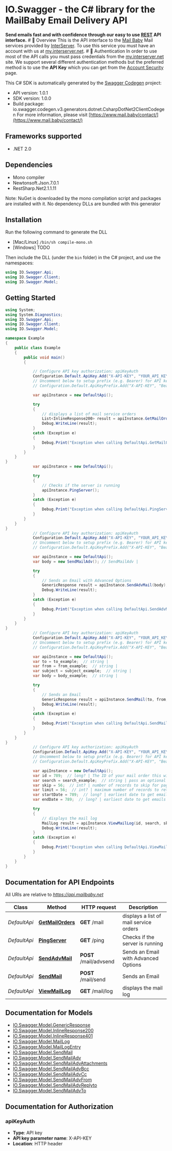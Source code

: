 # IO.Swagger - the C# library for the MailBaby Email Delivery API

**Send emails fast and with confidence through our easy to use [REST](https://en.wikipedia.org/wiki/Representational_state_transfer) API interface.**   # 📌 Overview  This is the API interface to the [Mail Baby](https//mail.baby/) Mail services provided by [InterServer](https://www.interserver.net). To use this service you must have an account with us at [my.interserver.net](https://my.interserver.net).   # 🔐 Authentication  In order to use most of the API calls you must pass credentials from the [my.interserver.net](https://my.interserver.net/) site.  We support several different authentication methods but the preferred method is to use the **API Key** which you can get from the [Account Security](https://my.interserver.net/account_security) page. 

This C# SDK is automatically generated by the [Swagger Codegen](https://github.com/swagger-api/swagger-codegen) project:

- API version: 1.0.1
- SDK version: 1.0.0
- Build package: io.swagger.codegen.v3.generators.dotnet.CsharpDotNet2ClientCodegen
    For more information, please visit [https://www.mail.baby/contact/](https://www.mail.baby/contact/)

<a name="frameworks-supported"></a>
## Frameworks supported
- .NET 2.0

<a name="dependencies"></a>
## Dependencies
- Mono compiler
- Newtonsoft.Json.7.0.1
- RestSharp.Net2.1.1.11

Note: NuGet is downloaded by the mono compilation script and packages are installed with it. No dependency DLLs are bundled with this generator

<a name="installation"></a>
## Installation
Run the following command to generate the DLL
- [Mac/Linux] `/bin/sh compile-mono.sh`
- [Windows] TODO

Then include the DLL (under the `bin` folder) in the C# project, and use the namespaces:
```csharp
using IO.Swagger.Api;
using IO.Swagger.Client;
using IO.Swagger.Model;
```
<a name="getting-started"></a>
## Getting Started

```csharp
using System;
using System.Diagnostics;
using IO.Swagger.Api;
using IO.Swagger.Client;
using IO.Swagger.Model;

namespace Example
{
    public class Example
    {
        public void main()
        {

            // Configure API key authorization: apiKeyAuth
            Configuration.Default.ApiKey.Add("X-API-KEY", "YOUR_API_KEY");
            // Uncomment below to setup prefix (e.g. Bearer) for API key, if needed
            // Configuration.Default.ApiKeyPrefix.Add("X-API-KEY", "Bearer");

            var apiInstance = new DefaultApi();

            try
            {
                // displays a list of mail service orders
                List<InlineResponse200> result = apiInstance.GetMailOrders();
                Debug.WriteLine(result);
            }
            catch (Exception e)
            {
                Debug.Print("Exception when calling DefaultApi.GetMailOrders: " + e.Message );
            }
        }
    }
}
            var apiInstance = new DefaultApi();

            try
            {
                // Checks if the server is running
                apiInstance.PingServer();
            }
            catch (Exception e)
            {
                Debug.Print("Exception when calling DefaultApi.PingServer: " + e.Message );
            }
        }
    }
}
            // Configure API key authorization: apiKeyAuth
            Configuration.Default.ApiKey.Add("X-API-KEY", "YOUR_API_KEY");
            // Uncomment below to setup prefix (e.g. Bearer) for API key, if needed
            // Configuration.Default.ApiKeyPrefix.Add("X-API-KEY", "Bearer");

            var apiInstance = new DefaultApi();
            var body = new SendMailAdv(); // SendMailAdv | 

            try
            {
                // Sends an Email with Advanced Options
                GenericResponse result = apiInstance.SendAdvMail(body);
                Debug.WriteLine(result);
            }
            catch (Exception e)
            {
                Debug.Print("Exception when calling DefaultApi.SendAdvMail: " + e.Message );
            }
        }
    }
}
            // Configure API key authorization: apiKeyAuth
            Configuration.Default.ApiKey.Add("X-API-KEY", "YOUR_API_KEY");
            // Uncomment below to setup prefix (e.g. Bearer) for API key, if needed
            // Configuration.Default.ApiKeyPrefix.Add("X-API-KEY", "Bearer");

            var apiInstance = new DefaultApi();
            var to = to_example;  // string | 
            var from = from_example;  // string | 
            var subject = subject_example;  // string | 
            var body = body_example;  // string | 

            try
            {
                // Sends an Email
                GenericResponse result = apiInstance.SendMail(to, from, subject, body);
                Debug.WriteLine(result);
            }
            catch (Exception e)
            {
                Debug.Print("Exception when calling DefaultApi.SendMail: " + e.Message );
            }
        }
    }
}
            // Configure API key authorization: apiKeyAuth
            Configuration.Default.ApiKey.Add("X-API-KEY", "YOUR_API_KEY");
            // Uncomment below to setup prefix (e.g. Bearer) for API key, if needed
            // Configuration.Default.ApiKeyPrefix.Add("X-API-KEY", "Bearer");

            var apiInstance = new DefaultApi();
            var id = 789;  // long? | The ID of your mail order this will be sent through. (optional) 
            var search = search_example;  // string | pass an optional search string for looking up inventory (optional) 
            var skip = 56;  // int? | number of records to skip for pagination (optional)  (default to 0)
            var limit = 56;  // int? | maximum number of records to return (optional)  (default to 100)
            var startDate = 789;  // long? | earliest date to get emails in unix timestamp format (optional) 
            var endDate = 789;  // long? | earliest date to get emails in unix timestamp format (optional) 

            try
            {
                // displays the mail log
                MailLog result = apiInstance.ViewMailLog(id, search, skip, limit, startDate, endDate);
                Debug.WriteLine(result);
            }
            catch (Exception e)
            {
                Debug.Print("Exception when calling DefaultApi.ViewMailLog: " + e.Message );
            }
        }
    }
}
```

<a name="documentation-for-api-endpoints"></a>
## Documentation for API Endpoints

All URIs are relative to *https://api.mailbaby.net*

Class | Method | HTTP request | Description
------------ | ------------- | ------------- | -------------
*DefaultApi* | [**GetMailOrders**](docs/DefaultApi.md#getmailorders) | **GET** /mail | displays a list of mail service orders
*DefaultApi* | [**PingServer**](docs/DefaultApi.md#pingserver) | **GET** /ping | Checks if the server is running
*DefaultApi* | [**SendAdvMail**](docs/DefaultApi.md#sendadvmail) | **POST** /mail/advsend | Sends an Email with Advanced Options
*DefaultApi* | [**SendMail**](docs/DefaultApi.md#sendmail) | **POST** /mail/send | Sends an Email
*DefaultApi* | [**ViewMailLog**](docs/DefaultApi.md#viewmaillog) | **GET** /mail/log | displays the mail log

<a name="documentation-for-models"></a>
## Documentation for Models

 - [IO.Swagger.Model.GenericResponse](docs/GenericResponse.md)
 - [IO.Swagger.Model.InlineResponse200](docs/InlineResponse200.md)
 - [IO.Swagger.Model.InlineResponse401](docs/InlineResponse401.md)
 - [IO.Swagger.Model.MailLog](docs/MailLog.md)
 - [IO.Swagger.Model.MailLogEntry](docs/MailLogEntry.md)
 - [IO.Swagger.Model.SendMail](docs/SendMail.md)
 - [IO.Swagger.Model.SendMailAdv](docs/SendMailAdv.md)
 - [IO.Swagger.Model.SendMailAdvAttachments](docs/SendMailAdvAttachments.md)
 - [IO.Swagger.Model.SendMailAdvBcc](docs/SendMailAdvBcc.md)
 - [IO.Swagger.Model.SendMailAdvCc](docs/SendMailAdvCc.md)
 - [IO.Swagger.Model.SendMailAdvFrom](docs/SendMailAdvFrom.md)
 - [IO.Swagger.Model.SendMailAdvReplyto](docs/SendMailAdvReplyto.md)
 - [IO.Swagger.Model.SendMailAdvTo](docs/SendMailAdvTo.md)

<a name="documentation-for-authorization"></a>
## Documentation for Authorization

<a name="apiKeyAuth"></a>
### apiKeyAuth

- **Type**: API key
- **API key parameter name**: X-API-KEY
- **Location**: HTTP header

